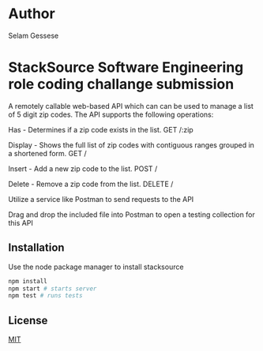 # Author 
Selam Gessese

# StackSource Software Engineering role coding challange submission 
A remotely callable web-based API which can can be used to manage a list of 5 digit zip codes. 
The API supports the following operations:

Has - Determines if a zip code exists in the list. 
    GET /:zip

Display - Shows the full list of zip codes with contiguous ranges grouped in a shortened form.
    GET /

Insert - Add a new zip code to the list.
    POST /

Delete - Remove a zip code from the list.
    DELETE /


Utilize a service like Postman to send requests to the API

Drag and drop the included file into Postman to open a testing collection for this API

## Installation
Use the node package manager to install stacksource

```bash
npm install
npm start # starts server
npm test # runs tests
```

## License
[MIT](https://choosealicense.com/licenses/mit/)
